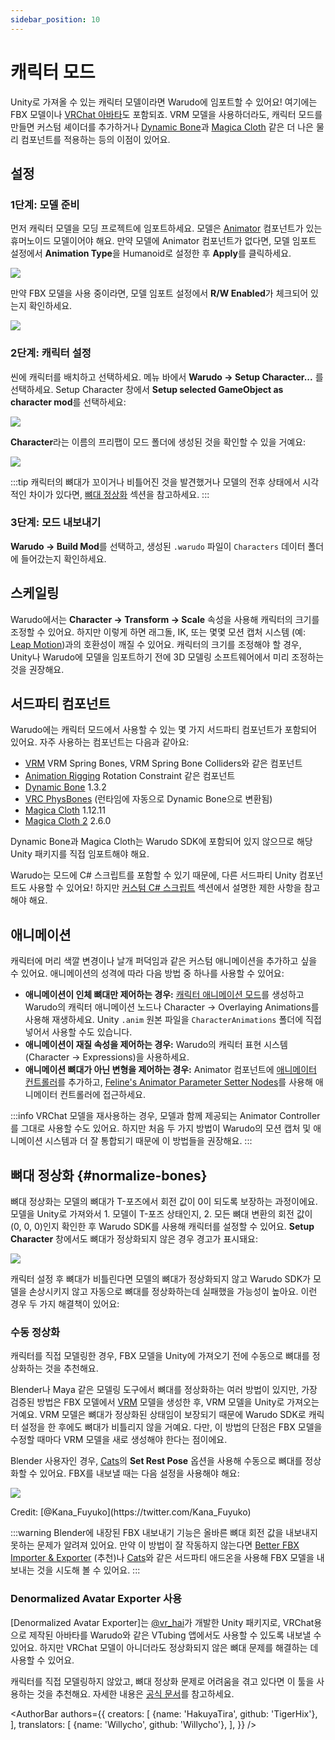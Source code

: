 ```yaml
---
sidebar_position: 10
---
```


# 캐릭터 모드

Unity로 가져올 수 있는 캐릭터 모델이라면 Warudo에 임포트할 수 있어요! 여기에는 FBX 모델이나 [VRChat 아바타](https://booth.pm/en/search/avatar?tags%5B%5D=3D+Character)도 포함되죠. VRM 모델을 사용하더라도, 캐릭터 모드를 만들면 커스텀 셰이더를 추가하거나 [Dynamic Bone](https://assetstore.unity.com/packages/tools/animation/dynamic-bone-16743)과 [Magica Cloth](https://assetstore.unity.com/packages/tools/physics/magica-cloth-160144) 같은 더 나은 물리 컴포넌트를 적용하는 등의 이점이 있어요.

## 설정

### 1단계: 모델 준비

먼저 캐릭터 모델을 모딩 프로젝트에 임포트하세요. 모델은 [Animator](https://docs.unity3d.com/ScriptReference/Animator.html) 컴포넌트가 있는 휴머노이드 모델이어야 해요. 만약 모델에 Animator 컴포넌트가 없다면, 모델 임포트 설정에서 **Animation Type**을 Humanoid로 설정한 후 **Apply**를 클릭하세요.

![](/doc-img/en-character-mod-1.webp)

만약 FBX 모델을 사용 중이라면, 모델 임포트 설정에서 **R/W Enabled**가 체크되어 있는지 확인하세요.

![](/doc-img/en-character-mod-2.webp)

### 2단계: 캐릭터 설정

씬에 캐릭터를 배치하고 선택하세요. 메뉴 바에서 **Warudo → Setup Character...** 를 선택하세요. Setup Character 창에서 **Setup selected GameObject as character mod**를 선택하세요:

![](/doc-img/en-character-mod-3.webp)

**Character**라는 이름의 프리팹이 모드 폴더에 생성된 것을 확인할 수 있을 거예요:

![](/doc-img/en-character-mod-4.webp)

:::tip
캐릭터의 뼈대가 꼬이거나 비틀어진 것을 발견했거나 모델의 전후 상태에서 시각적인 차이가 있다면, [뼈대 정상화](#normalize-bones) 섹션을 참고하세요.
:::

### 3단계: 모드 내보내기

**Warudo → Build Mod**를 선택하고, 생성된 `.warudo` 파일이 `Characters` 데이터 폴더에 들어갔는지 확인하세요.

## 스케일링

Warudo에서는 **Character → Transform → Scale** 속성을 사용해 캐릭터의 크기를 조정할 수 있어요. 하지만 이렇게 하면 래그돌, IK, 또는 몇몇 모션 캡처 시스템 (예: [Leap Motion](../mocap/leap-motion))과의 호환성이 깨질 수 있어요. 캐릭터의 크기를 조정해야 할 경우, Unity나 Warudo에 모델을 임포트하기 전에 3D 모델링 소프트웨어에서 미리 조정하는 것을 권장해요.

## 서드파티 컴포넌트

Warudo에는 캐릭터 모드에서 사용할 수 있는 몇 가지 서드파티 컴포넌트가 포함되어 있어요. 자주 사용하는 컴포넌트는 다음과 같아요:

* [VRM](https://vrm.dev/en/univrm/) VRM Spring Bones, VRM Spring Bone Colliders와 같은 컴포넌트
* [Animation Rigging](https://docs.unity3d.com/Packages/com.unity.animation.rigging@latest) Rotation Constraint 같은 컴포넌트
* [Dynamic Bone](https://assetstore.unity.com/packages/tools/animation/dynamic-bone-16743) 1.3.2
* [VRC PhysBones](https://docs.vrchat.com/docs/physbones) (런타임에 자동으로 Dynamic Bone으로 변환됨)
* [Magica Cloth](https://assetstore.unity.com/packages/tools/physics/magica-cloth-160144) 1.12.11
* [Magica Cloth 2](https://assetstore.unity.com/packages/tools/physics/magica-cloth-2-242307) 2.6.0

Dynamic Bone과 Magica Cloth는 Warudo SDK에 포함되어 있지 않으므로 해당 Unity 패키지를 직접 임포트해야 해요.

Warudo는 모드에 C# 스크립트를 포함할 수 있기 때문에, 다른 서드파티 Unity 컴포넌트도 사용할 수 있어요! 하지만 [커스텀 C# 스크립트](mod-sdk#custom-scripts) 섹션에서 설명한 제한 사항을 참고해야 해요.

## 애니메이션

캐릭터에 머리 색깔 변경이나 날개 퍼덕임과 같은 커스텀 애니메이션을 추가하고 싶을 수 있어요. 애니메이션의 성격에 따라 다음 방법 중 하나를 사용할 수 있어요:

* **애니메이션이 인체 뼈대만 제어하는 경우:** [캐릭터 애니메이션 모드](character-animation-mod)를 생성하고 Warudo의 캐릭터 애니메이션 노드나 Character → Overlaying Animations를 사용해 재생하세요. Unity `.anim` 원본 파일을 `CharacterAnimations` 폴더에 직접 넣어서 사용할 수도 있습니다.
* **애니메이션이 재질 속성을 제어하는 경우:** Warudo의 캐릭터 표현 시스템 (Character → Expressions)을 사용하세요.
* **애니메이션 뼈대가 아닌 변형을 제어하는 경우:** Animator 컴포넌트에 [애니메이터 컨트롤러](https://docs.unity3d.com/kr/current/Manual/class-AnimatorController.html)를 추가하고, [Feline's Animator Parameter Setter Nodes](https://steamcommunity.com/sharedfiles/filedetails/?id=3005732826&searchtext=animator+)를 사용해 애니메이터 컨트롤러에 접근하세요.

:::info
VRChat 모델을 재사용하는 경우, 모델과 함께 제공되는 Animator Controller를 그대로 사용할 수도 있어요. 하지만 처음 두 가지 방법이 Warudo의 모션 캡처 및 애니메이션 시스템과 더 잘 통합되기 때문에 이 방법들을 권장해요.
:::

## 뼈대 정상화 {#normalize-bones}

뼈대 정상화는 모델의 뼈대가 T-포즈에서 회전 값이 0이 되도록 보장하는 과정이에요. 모델을 Unity로 가져와서 1. 모델이 T-포즈 상태인지, 2. 모든 뼈대 변환의 회전 값이 (0, 0, 0)인지 확인한 후 Warudo SDK를 사용해 캐릭터를 설정할 수 있어요. **Setup Character** 창에서도 뼈대가 정상화되지 않은 경우 경고가 표시돼요:

![](/doc-img/en-mod-11.png)

캐릭터 설정 후 뼈대가 비틀린다면 모델의 뼈대가 정상화되지 않고 Warudo SDK가 모델을 손상시키지 않고 자동으로 뼈대를 정상화하는데 실패했을 가능성이 높아요. 이런 경우 두 가지 해결책이 있어요:

### 수동 정상화

캐릭터를 직접 모델링한 경우, FBX 모델을 Unity에 가져오기 전에 수동으로 뼈대를 정상화하는 것을 추천해요.

Blender나 Maya 같은 모델링 도구에서 뼈대를 정상화하는 여러 방법이 있지만, 가장 검증된 방법은 FBX 모델에서 [VRM](https://vrm.dev/en/univrm/) 모델을 생성한 후, VRM 모델을 Unity로 가져오는 거예요. VRM 모델은 뼈대가 정상화된 상태임이 보장되기 때문에 Warudo SDK로 캐릭터 설정을 한 후에도 뼈대가 비틀리지 않을 거예요. 다만, 이 방법의 단점은 FBX 모델을 수정할 때마다 VRM 모델을 새로 생성해야 한다는 점이에요.

Blender 사용자인 경우, [Cats](https://github.com/absolute-quantum/cats-blender-plugin)의 **Set Rest Pose** 옵션을 사용해 수동으로 뼈대를 정상화할 수 있어요. FBX를 내보낼 때는 다음 설정을 사용해야 해요:

![](/doc-img/en-mod-15.png)
<p class="img-desc">Credit: [@Kana_Fuyuko](https://twitter.com/Kana_Fuyuko)</p>

:::warning
Blender에 내장된 FBX 내보내기 기능은 올바른 뼈대 회전 값을 내보내지 못하는 문제가 알려져 있어요. 만약 이 방법이 잘 작동하지 않는다면 [Better FBX Importer & Exporter](https://blendermarket.com/products/better-fbx-importer--exporter) (추천)나 [Cats](https://github.com/absolute-quantum/cats-blender-plugin)와 같은 서드파티 애드온을 사용해 FBX 모델을 내보내는 것을 시도해 볼 수 있어요.
:::

### Denormalized Avatar Exporter 사용

[Denormalized Avatar Exporter]는 [@vr_hai](https://x.com/vr_hai)가 개발한 Unity 패키지로, VRChat용으로 제작된 아바타를 Warudo와 같은 VTubing 앱에서도 사용할 수 있도록 내보낼 수 있어요. 하지만 VRChat 모델이 아니더라도 정상화되지 않은 뼈대 문제를 해결하는 데 사용할 수 있어요.

캐릭터를 직접 모델링하지 않았고, 뼈대 정상화 문제로 어려움을 겪고 있다면 이 툴을 사용하는 것을 추천해요. 자세한 내용은 [공식 문서](https://docs.hai-vr.dev/docs/products/denormalized-avatar-exporter#usage-in-warudo)를 참고하세요.

<AuthorBar authors={{
  creators: [
    {name: 'HakuyaTira', github: 'TigerHix'},
  ],
  translators: [
    {name: 'Willycho', github: 'Willycho'},
  ],
}} />
